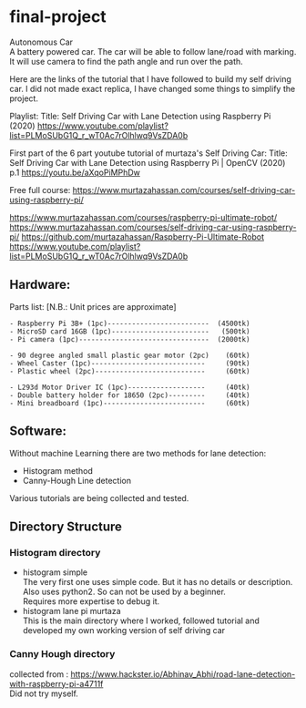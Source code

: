 # final-project
Autonomous Car  
A battery powered car. The car will be able to follow lane/road with marking. It will use camera to find the path angle and run over the path.

Here are the links of the tutorial that I have followed to build my self driving car. 
I did not made exact replica, I have changed some things to simplify the project.

Playlist: 
Title: Self Driving Car with Lane Detection using Raspberry Pi (2020)
https://www.youtube.com/playlist?list=PLMoSUbG1Q_r_wT0Ac7rOlhlwq9VsZDA0b

First part of the 6 part youtube tutorial of murtaza's Self Driving Car:
Title: Self Driving Car with Lane Detection using Raspberry Pi | OpenCV (2020) p.1
https://youtu.be/aXqoPiMPhDw

Free full course:
https://www.murtazahassan.com/courses/self-driving-car-using-raspberry-pi/

https://www.murtazahassan.com/courses/raspberry-pi-ultimate-robot/
            https://www.murtazahassan.com/courses/self-driving-car-using-raspberry-pi/
            https://github.com/murtazahassan/Raspberry-Pi-Ultimate-Robot
            https://www.youtube.com/playlist?list=PLMoSUbG1Q_r_wT0Ac7rOlhlwq9VsZDA0b
                


## Hardware: 

Parts list: [N.B.: Unit prices are approximate]  
    
    - Raspberry Pi 3B+ (1pc)-------------------------  (4500tk)
    - MicroSD card 16GB (1pc)------------------------   (500tk)  
    - Pi camera (1pc)--------------------------------  (2000tk)  
    
    - 90 degree angled small plastic gear motor (2pc)    (60tk)
    - Wheel Caster (1pc)----------------------------     (90tk)
    - Plastic wheel (2pc)---------------------------     (60tk)  
    
    - L293d Motor Driver IC (1pc)-------------------     (40tk)
    - Double battery holder for 18650 (2pc)---------     (40tk)
    - Mini breadboard (1pc)-------------------------     (60tk)
        

## Software:
Without machine Learning there are two methods for lane detection:  
- Histogram method  
- Canny-Hough Line detection
    
Various tutorials are being collected and tested.

## Directory Structure

### Histogram directory 
- histogram simple    
The very first one uses simple code. But it has no details or description. Also uses python2. So can not be used by a beginner.  
Requires more expertise to debug it.
- histogram lane pi murtaza    
This is the main directory where I worked, followed tutorial and developed my own working version of self driving car

### Canny Hough directory     
collected from : https://www.hackster.io/Abhinav_Abhi/road-lane-detection-with-raspberry-pi-a4711f    
Did not try myself.
    

